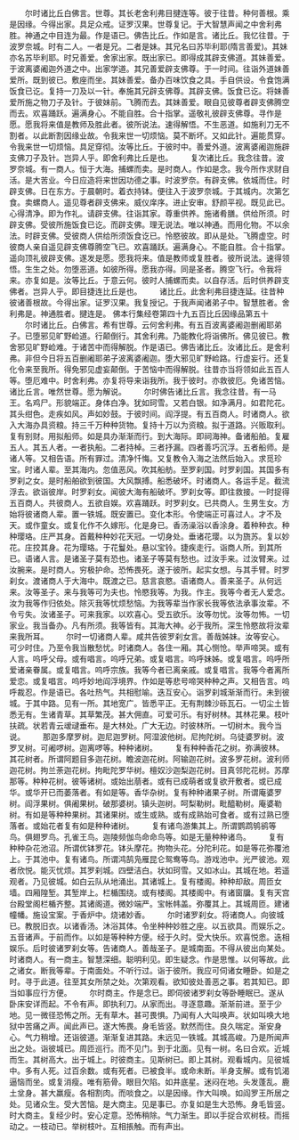 <!-- { "loadSidebar": true } -->
　　尔时诸比丘白佛言。世尊。其长老舍利弗目揵连等。彼于往昔。种何善根。乘是因缘。今得出家。具足众戒。证罗汉果。世尊复记。于大智慧声闻之中舍利弗胜。神通之中目连为最。作是语已。佛告比丘。作如是言。诸比丘。我忆往昔。于波罗奈城。时有二人。一者是兄。二者是妹。其兄名曰苏毕利耶(隋言善爱)。其妹亦名苏毕利耶。时兄善爱。舍家出家。既出家已。即得成其辟支佛道。其妹善爱。于波离婆阇迦外道之中。出家学道。其兄善爱辟支佛尊。于一时间。往诣外道妹善爱所。既到彼已。敷座而坐。其妹善爱。备办百味饮食之具。手自供设。令食饱满饭食已讫。复持一刀及以一针。奉施其兄辟支佛尊。其辟支佛。饭食已讫。将妹善爱所施之物刀子及针。于彼妹前。飞腾而去。其妹善爱。眼自见彼尊者辟支佛腾空而去。欢喜踊跃。遍满身心。不能自胜。合十指掌。遥敬礼彼辟支佛尊。寻作是愿。愿我将来值是教师及胜此者。彼所说法。速得解悟。不生恶道。如施利刀无不割者。以此断割因缘业故。令我来世一切烦恼。莫不断坏。又如此针。遍能贯穿。令我来世一切烦恼。具足穿彻。汝等比丘。于彼时中。善爱外道。波离婆阇迦施辟支佛刀子及针。岂异人乎。即舍利弗比丘是也。
　　复次诸比丘。我念往昔。波罗奈城。有一商人。恒于大海。捕螺而卖。是时商人。作如是念。我今所作求财自活。是大苦业。今日应造将来世因功德之事。时波罗奈。有辟支佛。依城而住。时辟支佛。日在东方。于晨朝时。着衣持钵。便往入于波罗奈城。于其城内。次第乞食。卖螺商人。遥见尊者辟支佛来。威仪庠序。进止安审。舒颜平视。既见此已。心得清净。即为作礼。请辟支佛。往诣其家。尊重供养。施诸肴膳。供给所须。时辟支佛。受彼所施饭食已讫。而辟支佛。理无说法。唯以神通。而用化物。不以余法。时辟支佛。受彼商人供给所须饭食讫已。怜愍彼故。即从是处。飞腾虚空。时彼商人亲自遥见辟支佛尊腾空飞已。欢喜踊跃。遍满身心。不能自胜。合十指掌。遥向顶礼彼辟支佛。遂发是愿。愿我将来。值是教师或复胜者。彼所说法。速得领悟。生生之处。勿堕恶道。如彼所得。愿我亦得。同是圣者。腾空飞行。令我将来。亦复如是。汝等比丘。于意云何。彼时人捕螺而卖。以自存活。后时供养辟支佛者。岂异人乎。即目捷连比丘是也。
　　诸比丘。此舍利弗目捷连延。往昔种彼诸善根故。今得出家。证罗汉果。我复授记。于我声闻诸弟子中。智慧胜者。舍利弗是。神通胜者。揵连是。
佛本行集经卷第四十九五百比丘因缘品第五十
　　尔时诸比丘。白佛言。希有世尊。云何舍利弗。有五百波离婆阇迦删阇耶弟子。已堕邪见旷野崄道。行颠倒行。其舍利弗。乃能教化将诣佛所。佛见彼已。教舍邪见旷野崄难。于诸苦中而得解脱。作是语已。佛告诸比丘。汝诸比丘。是舍利弗。非但今日将五百删阇耶弟子波离婆阇迦。堕大邪见旷野崄路。行虚妄行。还复化令来至我所。得免邪见虚妄颠倒。于苦恼中而得解脱。往昔亦当将领如此五百人等。堕厄难中。时舍利弗。亦复将导来诣我所。我于彼时。亦救彼厄。免诸苦恼。诸比丘言。唯然世尊。愿为解说。
　　尔时佛告诸比丘言。我念往昔。有一马王。名鸡尸。形貌端正。身体白净。犹如珂雪。又若白银。如净满月。如君陀花。其头绀色。走疾如风。声如妙鼓。于彼时间。阎浮提。有五百商人。时诸商人。欲入大海办具资粮。持三千万种种货物。复持十万以为资粮。拟于道路。兴贩取利。复有别财。用拟船师。如是具办渐渐而行。到大海际。即祠海神。备诸船舶。复雇五人。其五人者。一者执船。二者持棹。三者抒漏。四者善巧沉浮。五者船师。是诸人等。又相告语。所有罪过。清净忏悔。又复教令入海之法然后始入。求觅珍宝。时诸人辈。至其海内。忽值恶风。吹其船舫。至罗刹国。时罗刹国。其国多有罗刹之女。是时船舶欲到彼国。大风飘搏。船悉破坏。时诸商人。各运手足。截流浮去。欲诣彼岸。时罗刹女。闻彼大海有船破坏。罗刹女等。即往救接。一时捉得五百商人。共彼商人。五欲自娱。欢喜踊跃。时罗刹女。已共商人。生男生女。方始将彼诸商人辈。置一铁城。既安置已。变化本形。令使端正可喜过人。才不及天。或作童女。或复化作不久嫁形。化是身已。香汤澡浴以香涂身。着种种衣。种种璎珞。庄严其身。首戴种种妙花天冠。一切身处。垂诸花璎。以为旒苏。复以妙花。庄挍其身。花为璎珞。于花鬘处。悬以宝铃。捷疾走行。诣商人所。到其所已。语诸人言。是诸圣子莫有恐也。诸圣子等莫有愁也。过汝手来。过汝臂来。过汝腕来。是时商人。穷极护命。恐怖畏死。遂于彼所。起实女想。与其手臂。时罗刹女。渡诸商人于大海中。既渡之已。慈言哀愍。语诸商人。善来圣子。从何远来。汝等圣子。来与我等可为夫也。怜愍我等。为我。作主。我等今者无人爱念。汝为我等作归依处。除灭我等忧烦愁恼。为我等辈当作家长我等依法承事汝辈。不令亏失。汝诸圣子。可来我家。以欢喜心。受五欲乐。汝等勿忧。汝等勿怖。一切家业。我当备办。凡有所须。我等皆有。其海大神。必于我所。深生怜愍故将汝辈来我所耳。
　　尔时一切诸商人辈。咸共告彼罗刹女言。善哉姊妹。汝等安心。可少时住。乃至令我当散愁忧。时诸商人。各住一厢。其心恻怆。举声啼哭。或有人言。呜呼父母。或有唱言。呜呼兄弟。或复唱言。呜呼妹姊。或复唱言。呜呼所爱诸亲眷属。或复唱言。呜呼宗族。我等今者已离亲戚。或复唱言。我等今者离所爱恋。或复唱言。呜呼妙地阎浮境界。作如是等悲号啼哭种种之声。又相告言。呜呼裁忍。作是语已。各吐热气。共相慰喻。迭互安心。诣罗刹城渐渐而行。未到彼城。于其中路。见有一所。其地宽广。皆悉平正。无有荆棘沙砾瓦石。一切尘土皆悉无有。生诸青草。其草繁茂。甚大佣直。可爱可乐。有好树林。其林花果。枝叶扶疏。状若青云叆叇垂布。是大林处。广大无边。时彼林所。一切树木。我今当说。
　　那迦多摩罗树。迦尼迦罗树。阿湿波他树。尼拘陀树。乌徒婆罗树。波罗叉树。可阇啰树。迦离啰等。种种诸树。
　　复有种种香花之树。弥满彼林。其花树者。所谓阿题目多迦花树。瞻波迦花树。阿输迦花树。波多罗花树。波利师迦花树。拘兰荼迦花树。拘毗陀罗华树。檀奴沙迦梨迦花树。目真邻陀花树。苏摩那等。种种花树。彼等诸树。或始出萠者。或有已成萌者或复欲开敷者。或已成华。或华开已而萎落者。有如是等。香华杂树。复有种种诸果子树。所谓庵婆罗树。阎浮果树。俱阇果树。破那婆树。镇头迦树。呵梨勒树。毗醯勒树。庵婆勒树。有如是等种种果树。其诸果树。或生或熟。或有成熟始可食者。或有过熟已堕落者。或始花者复有如是种种诸树。
　　复有诸鸟游集其上。所谓鹦鹉鸲鹆等鸟。俱翅罗鸟。孔雀王鸟。迦陵频伽鸟命命鸟等。如是无量种种诸鸟。
　　复有种种杂花池沼。所谓优钵罗花。钵头摩花。拘物头花。分陀利花。如是等花弥覆池上。于其池中。复有诸鸟。所谓鸿鹄凫雁昆仑鸳鸯等鸟。游戏池中。光严彼池。观者欣悦。能灭忧烦。其罗刹城。四壁洁白。状如珂雪。又如冰山。其城在地。若遥观者。乃见彼城。如白云队从地涌出。其诸城上。复有楼阁。种种却敌。周匝女墙。四厢隍堑。其堑岸上。栏楯围绕。或有楼阁。其楼阁中。有诸窗牖。复有天宫台殿堂阁栏楯齐整。其诸阁道。微妙端严。宝帐帏盖。弥覆其上。其城周匝。建诸幢幡。施设宝案。于香炉中。烧诸妙香。
　　尔时诸罗刹女。将诸商人。向彼城已。教脱旧衣。以诸香汤。沐浴其体。令坐种种妙胜之座。以五欲具。而娱乐之。五音诸声。于前而作。以如是等种种方便。经于久时。受大快乐。欢喜悦悆。迭相娱乐。后时彼诸罗刹女等。告诸商人。善哉圣子。是城南面。不得从彼出向某处。时诸商人。有一商主。智慧深细。聪明利见。即生疑念。作是思惟。以何等故。此之诸女。断我等辈。于南面处。不听行过。诣于彼所。我应可伺诸女睡卧。如是之时。寻于此道。往至其女所禁之处。次第观看。欲知彼处善恶之事。若其知已。即当如事应行方便。
　　尔时商主。作是念已。即伺彼诸罗刹女等卧睡眠已。遂从卧床安详而起。不令有声。即执利刀。从家而出。寻逐意趣。渐渐前进。至于少地。见一微径恐怖之所。无有草木。甚可畏惧。乃闻有人大叫唤声。状如叫唤大地狱中苦痛之声。闻此声已。遂大怖畏。身毛皆竖。默然而住。良久喘定。渐安身心。气力稍增。还诣彼道。渐渐复进其路。未远见一铁城。其城高峻。乃是所闻声出之处。诣彼城已。周匝巡行。而不见门。到于北面。见有一树。名曰合欢。近城而生。其树高大。出于城上。时彼商主。见斯树已。即上其树。观看城内。见彼城中。多有人死。过百余数。或有死者。已被食半。或命未断。半身支解。或有饥渴逼恼而坐。或复消瘦。唯有筋骨。眼目欠陷。如井底星。迷闷在地。头发蓬乱。鹿土坌身。甚大羸瘦。各相割肉。而啖食之。以是因缘。作大叫唤。如阎罗王所居之处。见诸众生。受大苦恼。是大商主。见是事已。亦复如是生大恐怖。身毛皆竖。时大商主。复经少时。安心定意。恐怖稍除。气力渐生。即以手捉合欢树枝。而摇动之。一枝动已。举树枝叶。互相掁触。而有声出。
